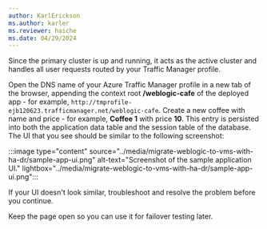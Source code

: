 ```yaml
---
author: KarlErickson
ms.author: karler
ms.reviewer: haiche
ms.date: 04/29/2024
---
```


Since the primary cluster is up and running, it acts as the active cluster and handles all user requests routed by your Traffic Manager profile.

Open the DNS name of your Azure Traffic Manager profile in a new tab of the browser, appending the context root **/weblogic-cafe** of the deployed app - for example, `http://tmprofile-ejb120623.trafficmanager.net/weblogic-cafe`. Create a new coffee with name and price - for example, **Coffee 1** with price **10**. This entry is persisted into both the application data table and the session table of the database. The UI that you see should be similar to the following screenshot:

:::image type="content" source="../media/migrate-weblogic-to-vms-with-ha-dr/sample-app-ui.png" alt-text="Screenshot of the sample application UI." lightbox="../media/migrate-weblogic-to-vms-with-ha-dr/sample-app-ui.png":::

If your UI doesn't look similar, troubleshoot and resolve the problem before you continue.

Keep the page open so you can use it for failover testing later.
